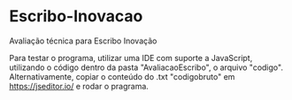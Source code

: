 # Escribo-Inovacao
Avaliação técnica para Escribo Inovação

Para testar o programa, utilizar uma IDE com suporte a JavaScript, utilizando o código dentro da pasta "AvaliacaoEscribo", o arquivo "codigo".
Alternativamente, copiar o conteúdo do .txt "codigobruto" em https://jseditor.io/ e rodar o pragrama.

